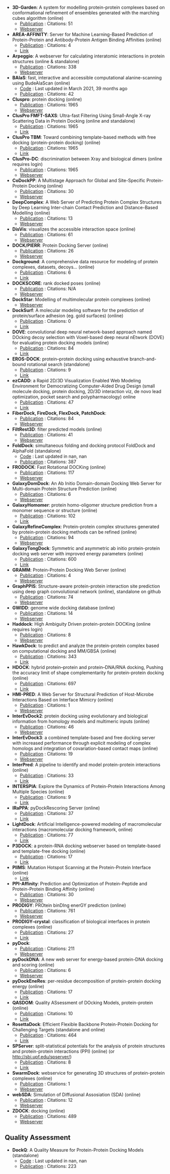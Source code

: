 - **3D-Garden**: A system for modelling protein-protein complexes based on conformational refinement of ensembles generated with the marching cubes algorithm (online)
	- [Publication](https://doi.org/10.1093/bioinformatics/btn093) : Citations: 51
	- [Webserver](http://www.sbg.bio.ic.ac.uk/~3dgarden/)
- **AREA-AFFINITY**: Server for Machine Learning-Based Prediction of Protein-Protein and Antibody-Protein Antigen Binding Affinities (online)
	- [Publication](https://doi.org/10.1021/acs.jcim.2c01499) : Citations: 4
	- [Link](https://affinity.cuhk.edu.cn/)
- **Arpeggio**: A webserver for calculating interatomic interactions in protein structures (online & standalone)
	- [Publication](https://doi.org/10.1016/j.jmb.2016.12.004) : Citations: 338
	- [Webserver](http://biosig.unimelb.edu.au/arpeggioweb/)
- **BAlaS**: fast, interactive and accessible computational alanine-scanning using BudeAlaScan (online)
	- [Code](https://github.com/wells-wood-research/balas) : Last updated in March 2021, 39 months ago
	- [Publication](https://doi.org/10.1093/bioinformatics/btaa026) : Citations: 42
- **Cluspro**: protein docking (online)
	- [Publication](https://doi.org/10.1038%2Fnprot.2016.169) : Citations: 1965
	- [Webserver](https://cluspro.bu.edu/login.php)
- **ClusPro FMFT-SAXS**: Ultra-fast Filtering Using Small-Angle X-ray Scattering Data in Protein Docking (online and standalone)
	- [Publication](https://doi.org/10.1038%2Fnprot.2016.169) : Citations: 1965
	- [Link](https://beta.cluspro.org/)
- **ClusPro TBM**: Toward combining template-based methods with free docking (protein-protein docking) (online)
	- [Publication](https://doi.org/10.1038%2Fnprot.2016.169) : Citations: 1965
	- [Link](https://tbm.cluspro.org/)
- **ClusPro-DC**: discrimination between Xray and biological dimers (online requires login)
	- [Publication](https://doi.org/10.1038%2Fnprot.2016.169) : Citations: 1965
	- [Webserver](https://cluspro.bu.edu/)
- **CoDockPP**: A Multistage Approach for Global and Site-Specific Protein-Protein Docking (online)
	- [Publication](https://doi.org/10.1021/acs.jcim.9b00445) : Citations: 30
	- [Webserver](http://codockpp.schanglab.org.cn/)
- **DeepComplex**: A Web Server of Predicting Protein Complex Structures by Deep Learning Inter-chain Contact Prediction and Distance-Based Modelling (online)
	- [Publication](https://doi.org/10.3389/fmolb.2021.716973) : Citations: 13
	- [Webserver](http://tulip.rnet.missouri.edu/deepcomplex/web_index.html)
- **DisVis**: visualizes the accessible interaction space (online)
	- [Publication](https://doi.org/10.1093/bioinformatics/btv333) : Citations: 61
	- [Webserver](http://milou.science.uu.nl/cgi/services/DISVIS/disvis/)
- **DOCK/PIERR**: Protein Docking Server (online)
	- [Publication](https://doi.org/10.1007/978-1-4939-0366-5_14) : Citations: 26
	- [Webserver](http://clsb.ices.utexas.edu/web/dock.html)
- **Dockground**: A comprehensive data resource for modeling of protein complexes, datasets, decoys... (online)
	- [Publication](https://doi.org/10.1002/pro.4481) : Citations: 6
	- [Link](http://dockground.compbio.ku.edu/)
- **DOCKSCORE**: rank docked poses (online)
	- [Publication](http://www.biomedcentral.com/1471-2105/16/127) : Citations: N/A
	- [Webserver](http://caps.ncbs.res.in/dockscore/)
- **DockStar**: Modelling of multimolecular protein complexes (online)
	- [Webserver](http://bioinfo3d.cs.tau.ac.il/DockStar/)
- **DockSurf**: A molecular modeling software for the prediction of protein/surface adhesion (eg. gold surfaces) (online)
	- [Publication](https://doi.org/10.1021/acs.jcim.3c00569) : Citations: 0
	- [Link](https://bioserv.rpbs.univ-paris-diderot.fr/services/DockSurf/)
- **DOVE**: convolutional deep neural network-based approach named DOcking decoy selection with Voxel-based deep neural nEtwork (DOVE) for evaluating protein docking models (online)
	- [Publication](https://doi.org/10.1093/bioinformatics/btz870) : Citations: 84
	- [Link](http://kiharalab.org/dove/)
- **EROS-DOCK**: protein–protein docking using exhaustive branch-and-bound rotational search (standalone)
	- [Publication](doi:10.1093/bioinformatics/btz434) : Citations: 9
	- [Link](http://erosdock.loria.fr/)
- **ezCADD**: a Rapid 2D/3D Visualization Enabled Web Modeling Environment for Democratizing Computer-Aided Drug Design (small molecule docking, protein docking, 2D/3D interaction viz, de novo lead optimization, pocket search and polypharmacology) online
	- [Publication](https://doi.org/10.1021/acs.jcim.8b00633) : Citations: 47
	- [Link](http://www.dxulab.org/software)
- **FiberDock, FireDock, FlexDock, PatchDock**: 
	- [Publication](https://doi.org/10.1093/nar/gkq373) : Citations: 84
	- [Webserver](http://bioinfo3d.cs.tau.ac.il/wk/index.php/Servers_%26_Software)
- **FiltRest3D**: filter predicted models (online)
	- [Publication](doi:10.1371/journal.pcbi.1008309) : Citations: 41
	- [Webserver](http://filtrest3d.genesilico.pl/filtrest3d/help.html)
- **FoldDock**: simultaneous folding and docking protocol FoldDock and AlphaFold (standalone)
	- [Code](https://gitlab.com/ElofssonLab/FoldDock/) : Last updated in nan, nan
	- [Publication](http://dx.doi.org/10.1038/s41467-022-28865-w) : Citations: 387
- **FRODOCK**: Fast Rotational DOCKing (online)
	- [Publication](https://doi.org/10.1093/bioinformatics/btw141) : Citations: 117
	- [Webserver](http://frodock.chaconlab.org/)
- **GalaxyDomDock**: An Ab Initio Domain-domain Docking Web Server for Multi-domain Protein Structure Prediction (online)
	- [Publication](https://doi.org/10.1016/j.jmb.2022.167508) : Citations: 6
	- [Webserver](http://galaxy.seoklab.org/domdock)
- **GalaxyHomomer**: protein homo-oligomer structure prediction from a monomer sequence or structure (online)
	- [Publication](https://doi.org/10.1093/nar/gkx246) : Citations: 102
	- [Link](http://galaxy.seoklab.org/cgi-bin/submit.cgi?type=HOMOMER)
- **GalaxyRefineComplex**: Protein-protein complex structures generated by protein-protein docking methods can be refined (online)
	- [Publication](https://doi.org/10.1038%2Fsrep32153) : Citations: 94
	- [Webserver](http://galaxy.seoklab.org/cgi-bin/submit.cgi?type=COMPLEX)
- **GalaxyTongDock**: Symmetric and asymmetric ab initio protein-protein docking web server with improved energy parameters (online)
	- [Publication](https://doi.org/10.1093/nar/gks493) : Citations: 600
	- [Link](http://galaxy.seoklab.org/tongdock)
- **GRAMM**: Protein-Protein Docking Web Server (online)
	- [Publication](https://doi.org/10.1007/978-1-0716-3441-7_5) : Citations: 4
	- [Webserver](http://gramm.compbio.ku.edu/)
- **GraphPPIS**: Structure-aware protein-protein interaction site prediction using deep graph convolutional network (online), standalone on github
	- [Publication](https://doi.org/10.1093/bioinformatics/btab643) : Citations: 74
	- [Webserver](https://biomed.nscc-gz.cn/apps/GraphPPIS)
- **GWIDD**: genome wide docking database (online)
	- [Publication](https://doi.org/10.1186/1479-7364-6-7) : Citations: 14
	- [Webserver](http://gwidd.compbio.ku.edu/)
- **Haddock**: High Ambiguity Driven protein-protein DOCKing (online requires login)
	- [Publication](https://doi.org/10.21769%2FBioProtoc.3793) : Citations: 8
	- [Webserver](http://haddock.chem.uu.nl/)
- **HawkDock**: to predict and analyze the protein-protein complex based on computational docking and MM/GBSA (online)
	- [Publication](https://doi.org/10.1093/nar/gkz397) : Citations: 343
	- [Link](http://cadd.zju.edu.cn/hawkdock/)
- **HDOCK**: hybrid protein–protein and protein–DNA/RNA docking, Pushing the accuracy limit of shape complementarity for protein-protein docking (online)
	- [Publication](https://doi.org/10.1093%2Fnar%2Fgkx407) : Citations: 697
	- [Link](http://hdock.phys.hust.edu.cn/)
- **HMI-PRED**: A Web Server for Structural Prediction of Host-Microbe Interactions Based on Interface Mimicry (online)
	- [Publication](https://doi.org/10.1093/bioinformatics/btac633) : Citations: 1
	- [Webserver](https://interactome.ku.edu.tr/hmi/)
- **InterEvDock2**: protein docking using evolutionary and biological information from homology models and multimeric inputs (online)
	- [Publication](https://doi.org/10.1093%2Fnar%2Fgky377) : Citations: 46
	- [Webserver](http://bioserv.rpbs.univ-paris-diderot.fr/services/InterEvDock2/)
- **InterEvDock3**: a combined template-based and free docking server with increased performance through explicit modeling of complex homologs and integration of covariation-based contact maps (online)
	- [Publication](https://doi.org/10.1093%2Fnar%2Fgkab358) : Citations: 19
	- [Webserver](http://bioserv.rpbs.univ-paris-diderot.fr/services/InterEvDock3/)
- **InterPred**: A pipeline to identify and model protein-protein interactions (online)
	- [Publication](https://doi.org/10.1002/prot.25280) : Citations: 33
	- [Link](http://wallnerlab.org/InterPred)
- **INTERSPIA**: Explore the Dynamics of Protein-Protein Interactions Among Multiple Species (online)
	- [Publication](https://doi.org/10.1093/nar/gky378) : Citations: 9
	- [Link](http://bioinfo.konkuk.ac.kr/INTERSPIA/)
- **IRaPPA**: pyDockRescoring Server (online)
	- [Publication](https://doi.org/10.1093/bioinformatics/btx068) : Citations: 37
	- [Link](https://life.bsc.es/pid/pydockrescoring/)
- **LightDock**: Artificial Intelligence-powered modeling of macromolecular interactions (macromolecular docking framework, online)
	- [Publication](https://doi.org/10.1093/bioinformatics/btx555) : Citations: 77
	- [Link](https://server.lightdock.org/)
- **P3DOCK**: a protein-RNA docking webserver based on template-based and template-free docking (online)
	- [Publication](https://doi.org/10.1093/bioinformatics/btz478) : Citations: 17
	- [Link](http://www.rnabinding.com/P3DOCK/P3DOCK.html)
- **PIIMS**: Mutation Hotspot Scanning at the Protein-Protein Interface (online)
	- [Link](http://chemyang.ccnu.edu.cn/ccb/server/PIIMS/index.php)
- **PPI-Affinity**: Prediction and Optimization of Protein-Peptide and Protein-Protein Binding Affinity (online)
	- [Publication](https://doi.org/10.1021/acs.jproteome.2c00020) : Citations: 30
	- [Webserver](https://protdcal.zmb.uni-due.de/PPIAffinity)
- **PRODIGY**: PROtein binDIng enerGY prediction (online)
	- [Publication](https://doi.org/10.1093/bioinformatics/btw514) : Citations: 761
	- [Webserver](https://wenmr.science.uu.nl/prodigy/)
- **PRODIGY-crystal**: classification of biological interfaces in protein complexes (online)
	- [Publication](https://doi.org/10.1093/bioinformatics/btz437) : Citations: 27
	- [Link](https://wenmr.science.uu.nl/prodigy/)
- **pyDock**: 
	- [Publication](https://doi.org/10.1093/bioinformatics/btt262) : Citations: 211
	- [Webserver](https://life.bsc.es/pid/pydock/)
- **pyDockDNA**: A new web server for energy-based protein-DNA docking and scoring (online)
	- [Publication](https://doi.org/10.3389/fmolb.2022.988996) : Citations: 6
	- [Webserver](https://model3dbio.csic.es/pydockdna)
- **pyDockEneRes**: per-residue decomposition of protein-protein docking energy (online)
	- [Publication](https://doi.org/10.1093/bioinformatics/btz884) : Citations: 17
	- [Link](https://life.bsc.es/pid/pydockeneres)
- **QASDOM**: Quality ASsessment of DOcking Models, protein-protein (online)
	- [Publication](https://doi.org/10.1093/bioinformatics/btx591) : Citations: 10
	- [Link](http://qasdom.eimb.ru/qasdom.html)
- **RosettaDock**: Efficient Flexible Backbone Protein-Protein Docking for Challenging Targets (standalone and online)
	- [Publication](https://doi.org/10.1093%2Fnar%2Fgkn216) : Citations: 464
	- [Link](https://www.rosettacommons.org/)
- **SPServer**: split-statistical potentials for the analysis of protein structures and protein-protein interactions (PPI) (online) (or http://sbi.upf.edu/spserver/)
	- [Publication](https://doi.org/10.1186/s12859-020-03770-5) : Citations: 8
	- [Link](https://sbi.upf.edu/spserver/)
- **SwarmDock**: webservice for generating 3D structures of protein-protein complexes (online)
	- [Publication](https://doi.org/10.1007/978-1-0716-0708-4_11) : Citations: 1
	- [Webserver](http://bmm.crick.ac.uk/~SwarmDock/)
- **webSDA**: Simulation of Diffusional Assosiation (SDA) (online)
	- [Publication](https://doi.org/10.1093/nar/gkv335) : Citations: 12
	- [Webserver](https://websda.h-its.org/webSDA)
- **ZDOCK**: docking (online)
	- [Publication](https://doi.org/10.1371/journal.pone.0024657) : Citations: 489
	- [Webserver](http://zdock.umassmed.edu/)

## **Quality Assessment**
- **DockQ**: A Quality Measure for Protein-Protein Docking Models (standalone)
	- [Code](http://github.com/bjornwallner/DockQ/) : Last updated in nan, nan
	- [Publication](https://doi.org/10.1371/journal.pone.0161879) : Citations: 223
